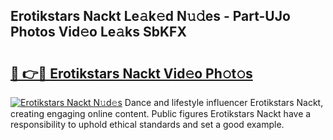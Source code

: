 ## Erotikstars Nackt Le𝚊k𝚎d N𝚞𝚍es - Part-UJo Photos Vid𝚎o Le𝚊ks SbKFX

# <h2><a href="http://fb2u5y8.evod.top/?m=Erotikstars+Nackt">🔗 👉🔴 Erotikstars Nackt Vid𝚎o Ph𝚘t𝚘s</a></h2>

[![Erotikstars Nackt N𝚞d𝚎s](https://i.imgur.com/8V9OHl7.gif)](http://fb2u5y8.evod.top/?m=Erotikstars+Nackt)
Dance and lifestyle influencer Erotikstars Nackt, creating engaging online content. Public figures Erotikstars Nackt have a responsibility to uphold ethical standards and set a good example. 
